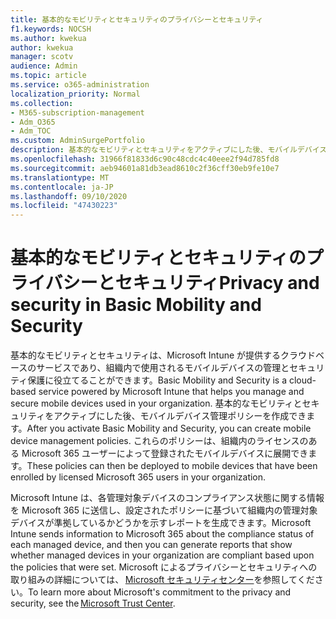 ```yaml
---
title: 基本的なモビリティとセキュリティのプライバシーとセキュリティ
f1.keywords: NOCSH
ms.author: kwekua
author: kwekua
manager: scotv
audience: Admin
ms.topic: article
ms.service: o365-administration
localization_priority: Normal
ms.collection:
- M365-subscription-management
- Adm_O365
- Adm_TOC
ms.custom: AdminSurgePortfolio
description: 基本的なモビリティとセキュリティをアクティブにした後、モバイルデバイス管理ポリシーを作成できます。
ms.openlocfilehash: 31966f81833d6c90c48cdc4c40eee2f94d785fd8
ms.sourcegitcommit: aeb94601a81db3ead8610c2f36cff30eb9fe10e7
ms.translationtype: MT
ms.contentlocale: ja-JP
ms.lasthandoff: 09/10/2020
ms.locfileid: "47430223"
---
```

# <a name="privacy-and-security-in-basic-mobility-and-security"></a><span data-ttu-id="1b081-103">基本的なモビリティとセキュリティのプライバシーとセキュリティ</span><span class="sxs-lookup"><span data-stu-id="1b081-103">Privacy and security in Basic Mobility and Security</span></span>

<span data-ttu-id="1b081-104">基本的なモビリティとセキュリティは、Microsoft Intune が提供するクラウドベースのサービスであり、組織内で使用されるモバイルデバイスの管理とセキュリティ保護に役立てることができます。</span><span class="sxs-lookup"><span data-stu-id="1b081-104">Basic Mobility and Security is a cloud-based service powered by Microsoft Intune that helps you manage and secure mobile devices used in your organization.</span></span> <span data-ttu-id="1b081-105">基本的なモビリティとセキュリティをアクティブにした後、モバイルデバイス管理ポリシーを作成できます。</span><span class="sxs-lookup"><span data-stu-id="1b081-105">After you activate Basic Mobility and Security, you can create mobile device management policies.</span></span> <span data-ttu-id="1b081-106">これらのポリシーは、組織内のライセンスのある Microsoft 365 ユーザーによって登録されたモバイルデバイスに展開できます。</span><span class="sxs-lookup"><span data-stu-id="1b081-106">These policies can then be deployed to mobile devices that have been enrolled by licensed Microsoft 365 users in your organization.</span></span>

<span data-ttu-id="1b081-107">Microsoft Intune は、各管理対象デバイスのコンプライアンス状態に関する情報を Microsoft 365 に送信し、設定されたポリシーに基づいて組織内の管理対象デバイスが準拠しているかどうかを示すレポートを生成できます。</span><span class="sxs-lookup"><span data-stu-id="1b081-107">Microsoft Intune sends information to Microsoft 365 about the compliance status of each managed device, and then you can generate reports that show whether managed devices in your organization are compliant based upon the policies that were set.</span></span> <span data-ttu-id="1b081-108">Microsoft によるプライバシーとセキュリティへの取り組みの詳細については、 [Microsoft セキュリティセンター](https://www.microsoft.com/trust-center)を参照してください。</span><span class="sxs-lookup"><span data-stu-id="1b081-108">To learn more about Microsoft's commitment to the privacy and security, see the [Microsoft Trust Center](https://www.microsoft.com/trust-center).</span></span>